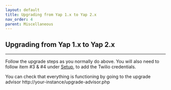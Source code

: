 ```yaml
---
layout: default
title: Upgrading from Yap 1.x to Yap 2.x
nav_order: 4
parent: Miscellaneous
---
```


## Upgrading from Yap 1.x to Yap 2.x

---


Follow the upgrade steps as you normally do above.  You will also need to follow item #3 & #4 under [Setup](../../general/setup/), to add the Twilio credentials.

You can check that everything is functioning by going to the upgrade advisor http://your-instance/upgrade-advisor.php
